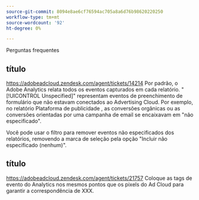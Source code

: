 ```yaml
---
source-git-commit: 8094e8ae6cf76594ac705a8a6d76b98620220250
workflow-type: tm+mt
source-wordcount: '92'
ht-degree: 0%

---
```



Perguntas frequentes

## título

https://adobeadcloud.zendesk.com/agent/tickets/14214 Por padrão, o Adobe Analytics relata todos os eventos capturados em cada relatório. &quot;[!UICONTROL Unspecified]&quot; representam eventos de preenchimento de formulário que não estavam conectados ao Advertising Cloud. Por exemplo, no relatório Plataforma de publicidade , as conversões orgânicas ou as conversões orientadas por uma campanha de email se encaixavam em &quot;não especificado&quot;.

Você pode usar o filtro para remover eventos não especificados dos relatórios, removendo a marca de seleção pela opção &quot;Incluir não especificado (nenhum)&quot;. <!-- Not sure if this is in DSP or in Analytics Workspace -->

## título

https://adobeadcloud.zendesk.com/agent/tickets/21757 Coloque as tags de evento do Analytics nos mesmos pontos que os pixels do Ad Cloud para garantir a correspondência de XXX.